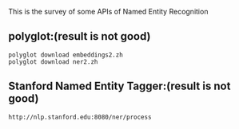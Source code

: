 This is the survey of some APIs of Named Entity Recognition

polyglot:(result is not good)
-----------
    polyglot download embeddings2.zh
    polyglot download ner2.zh

Stanford Named Entity Tagger:(result is not good)
-----------
    http://nlp.stanford.edu:8080/ner/process

